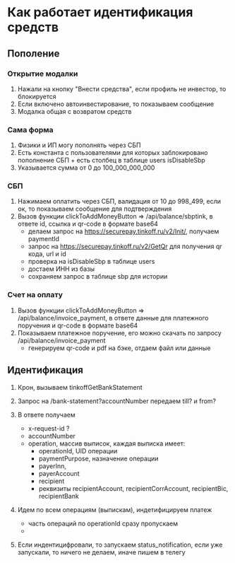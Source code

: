 # Как работает идентификация средств 

## Пополение

### Открытие модалки
1. Нажали на кнопку "Внести средства", если профиль не инвестор, то блокируется
2. Если включено автоинвестирование, то показываем сообщение
3. Модалка общая с возвратом средств

### Сама форма
1. Физики и ИП могу пополнять через СБП
2. Есть константа с пользователями для которых заблокировано пополнение СБП + есть столбец в таблице users isDisableSbp
3. Указывается сумма от 0 до 100_000_000_000

### СБП
1. Нажимаем оплатить через СБП, валидация от 10 до 998_499, если ок, то показываем сообщение для подтверждения
2. Вызов функции clickToAddMoneyButton => /api/balance/sbptink,
   в ответе id, ссылка и qr-code в формате base64
   - делаем запрос на https://securepay.tinkoff.ru/v2/Init/, получаем paymentId
   - запрос на https://securepay.tinkoff.ru/v2/GetQr для получения qr кода, url и id
   - проверка на isDisableSbp в таблице users
   - достаем ИНН из базы
   - сохраняем запрос в таблице sbp для истории

### Счет на оплату
1. Вызов функции clickToAddMoneyButton => /api/balance/invoice_payment,
   в ответе данные для платежного поручения и qr-code в формате base64
2. Показываем платежное поручение, его можно скачать по запросу /api/balance/invoice_payment
   - генерируем qr-code и pdf на бэке, отдаем файл или данные

## Идентификация
1. Крон, вызываем tinkoffGetBankStatement
2. Запрос на /bank-statement?accountNumber передаем till? и from?
3. В ответе получаем
   - x-request-id ?
   - accountNumber
   - operation, массив выписок, каждая выписка имеет:
     - operationId, UID операции
     - paymentPurpose, назначение операции
     - payerInn,
     - payerAccount
     - recipient
     - реквизиты recipientAccount, recipientCorrAccount, recipientBic, recipientBank
4. Идем по всем операциям (выпискам), индетифицируем платеж
   - часть операций по operationId сразу пропускаем
   - 

5. Если индентицифровали, то запускаем status_notification, если уже запускали, то ничего не делаем, иначе пишем в телегу
